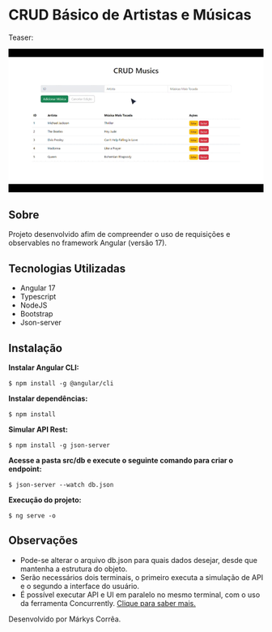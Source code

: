 # CRUD Básico de Artistas e Músicas

Teaser:

<img src="./src/assets/apresentacao.gif">

## Sobre

Projeto desenvolvido afim de compreender o uso de requisições e observables no framework Angular (versão 17).

## Tecnologias Utilizadas

- Angular 17
- Typescript
- NodeJS
- Bootstrap
- Json-server

## Instalação

**Instalar Angular CLI:**

```shell
$ npm install -g @angular/cli
```
**Instalar dependências:**
```shell
$ npm install
```
**Simular API Rest:**
```shell
$ npm install -g json-server
```
**Acesse a pasta src/db e execute o seguinte comando para criar o endpoint:**
```shell
$ json-server --watch db.json
```

**Execução do projeto:**
```shell
$ ng serve -o
```
## Observações

- Pode-se alterar o arquivo db.json para quais dados desejar, desde que mantenha a estrutura do objeto.
- Serão necessários dois terminais, o primeiro executa a simulação de API e o segundo a interface do usuário.
- É possível executar API e UI em paralelo no mesmo terminal, com o uso da ferramenta Concurrently. [Clique para saber mais.](https://www.npmjs.com/package/concurrently)

Desenvolvido por Márkys Corrêa.